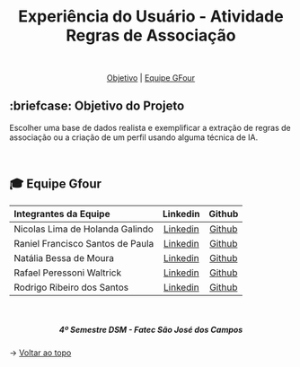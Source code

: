 <p align="center">
<h1 align="center"> Experiência do Usuário - Atividade Regras de Associação </h1>
<br id="topo">
<p align="center">
    <a href="#Objetivo">Objetivo</a>  |  
    <a href="#equipe">Equipe GFour</a>
</p>


<span id="Objetivo">
<h2> :briefcase: Objetivo do Projeto </h2>
<p>Escolher uma base de dados realista e exemplificar a extração de regras de associação ou a criação de um perfil usando alguma técnica de IA.</p>

<br>

<div id='equipe'>
<h2> 🎓 Equipe Gfour</h2>
    

Integrantes da Equipe | Linkedin | Github| 
:--------- | :------: | :-------: | 
Nicolas Lima de Holanda Galindo | [Linkedin](https://www.linkedin.com/in/nicolas-lima-2a75a3220/) | [Github](https://github.com/Nicolas734)|
Raniel Francisco Santos de Paula | [Linkedin](https://www.linkedin.com/in/raniel-santos-204878222/)| [Github](https://github.com/Raniel-Santos)|
Natália Bessa de Moura | [Linkedin](https://www.linkedin.com/in/natalia-bessa-59b671220/) | [Github](https://github.com/lirabessa)|
Rafael Peressoni Waltrick | [Linkedin](https://www.linkedin.com/in/rafael-p-waltrick-7211b4221) |  [Github](https://github.com/rafawaltrick)|
Rodrigo Ribeiro dos Santos | [Linkedin](https://www.linkedin.com/in/rodrigo-ribeiro-5008211b8/) | [Github](https://github.com/rodrigoribeiro027)|

<br>


</div>
 
 <h5 align="center">  4º Semestre DSM - Fatec São José dos Campos </h5>
 
 → [Voltar ao topo](#topo)